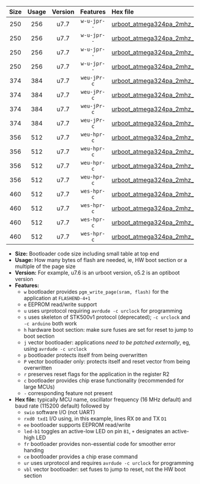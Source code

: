 |Size|Usage|Version|Features|Hex file|
|:-:|:-:|:-:|:-:|:--|
|250|256|u7.7|`w-u-jpr--`|[urboot_atmega324pa_2mhz_57600bps_swio_rxd0_txd1_led+b0_ur_vbl.hex](https://raw.githubusercontent.com/stefanrueger/urboot.hex/main/cores/mightycore/atmega324pa/fcpu_2mhz/57600_bps/urboot_atmega324pa_2mhz_57600bps_swio_rxd0_txd1_led+b0_ur_vbl.hex)|
|250|256|u7.7|`w-u-jpr--`|[urboot_atmega324pa_2mhz_57600bps_swio_rxd0_txd1_led+b7_ur_vbl.hex](https://raw.githubusercontent.com/stefanrueger/urboot.hex/main/cores/mightycore/atmega324pa/fcpu_2mhz/57600_bps/urboot_atmega324pa_2mhz_57600bps_swio_rxd0_txd1_led+b7_ur_vbl.hex)|
|250|256|u7.7|`w-u-jpr--`|[urboot_atmega324pa_2mhz_57600bps_swio_rxd2_txd3_led+b0_ur_vbl.hex](https://raw.githubusercontent.com/stefanrueger/urboot.hex/main/cores/mightycore/atmega324pa/fcpu_2mhz/57600_bps/urboot_atmega324pa_2mhz_57600bps_swio_rxd2_txd3_led+b0_ur_vbl.hex)|
|250|256|u7.7|`w-u-jpr--`|[urboot_atmega324pa_2mhz_57600bps_swio_rxd2_txd3_led+b7_ur_vbl.hex](https://raw.githubusercontent.com/stefanrueger/urboot.hex/main/cores/mightycore/atmega324pa/fcpu_2mhz/57600_bps/urboot_atmega324pa_2mhz_57600bps_swio_rxd2_txd3_led+b7_ur_vbl.hex)|
|374|384|u7.7|`weu-jPr-c`|[urboot_atmega324pa_2mhz_57600bps_swio_rxd0_txd1_ee_led+b0_fr_ce_ur_vbl.hex](https://raw.githubusercontent.com/stefanrueger/urboot.hex/main/cores/mightycore/atmega324pa/fcpu_2mhz/57600_bps/urboot_atmega324pa_2mhz_57600bps_swio_rxd0_txd1_ee_led+b0_fr_ce_ur_vbl.hex)|
|374|384|u7.7|`weu-jPr-c`|[urboot_atmega324pa_2mhz_57600bps_swio_rxd0_txd1_ee_led+b7_fr_ce_ur_vbl.hex](https://raw.githubusercontent.com/stefanrueger/urboot.hex/main/cores/mightycore/atmega324pa/fcpu_2mhz/57600_bps/urboot_atmega324pa_2mhz_57600bps_swio_rxd0_txd1_ee_led+b7_fr_ce_ur_vbl.hex)|
|374|384|u7.7|`weu-jPr-c`|[urboot_atmega324pa_2mhz_57600bps_swio_rxd2_txd3_ee_led+b0_fr_ce_ur_vbl.hex](https://raw.githubusercontent.com/stefanrueger/urboot.hex/main/cores/mightycore/atmega324pa/fcpu_2mhz/57600_bps/urboot_atmega324pa_2mhz_57600bps_swio_rxd2_txd3_ee_led+b0_fr_ce_ur_vbl.hex)|
|374|384|u7.7|`weu-jPr-c`|[urboot_atmega324pa_2mhz_57600bps_swio_rxd2_txd3_ee_led+b7_fr_ce_ur_vbl.hex](https://raw.githubusercontent.com/stefanrueger/urboot.hex/main/cores/mightycore/atmega324pa/fcpu_2mhz/57600_bps/urboot_atmega324pa_2mhz_57600bps_swio_rxd2_txd3_ee_led+b7_fr_ce_ur_vbl.hex)|
|356|512|u7.7|`weu-hpr-c`|[urboot_atmega324pa_2mhz_57600bps_swio_rxd0_txd1_ee_led+b0_fr_ce_ur.hex](https://raw.githubusercontent.com/stefanrueger/urboot.hex/main/cores/mightycore/atmega324pa/fcpu_2mhz/57600_bps/urboot_atmega324pa_2mhz_57600bps_swio_rxd0_txd1_ee_led+b0_fr_ce_ur.hex)|
|356|512|u7.7|`weu-hpr-c`|[urboot_atmega324pa_2mhz_57600bps_swio_rxd0_txd1_ee_led+b7_fr_ce_ur.hex](https://raw.githubusercontent.com/stefanrueger/urboot.hex/main/cores/mightycore/atmega324pa/fcpu_2mhz/57600_bps/urboot_atmega324pa_2mhz_57600bps_swio_rxd0_txd1_ee_led+b7_fr_ce_ur.hex)|
|356|512|u7.7|`weu-hpr-c`|[urboot_atmega324pa_2mhz_57600bps_swio_rxd2_txd3_ee_led+b0_fr_ce_ur.hex](https://raw.githubusercontent.com/stefanrueger/urboot.hex/main/cores/mightycore/atmega324pa/fcpu_2mhz/57600_bps/urboot_atmega324pa_2mhz_57600bps_swio_rxd2_txd3_ee_led+b0_fr_ce_ur.hex)|
|356|512|u7.7|`weu-hpr-c`|[urboot_atmega324pa_2mhz_57600bps_swio_rxd2_txd3_ee_led+b7_fr_ce_ur.hex](https://raw.githubusercontent.com/stefanrueger/urboot.hex/main/cores/mightycore/atmega324pa/fcpu_2mhz/57600_bps/urboot_atmega324pa_2mhz_57600bps_swio_rxd2_txd3_ee_led+b7_fr_ce_ur.hex)|
|460|512|u7.7|`wes-hpr-c`|[urboot_atmega324pa_2mhz_57600bps_swio_rxd0_txd1_ee_led+b0_fr_ce.hex](https://raw.githubusercontent.com/stefanrueger/urboot.hex/main/cores/mightycore/atmega324pa/fcpu_2mhz/57600_bps/urboot_atmega324pa_2mhz_57600bps_swio_rxd0_txd1_ee_led+b0_fr_ce.hex)|
|460|512|u7.7|`wes-hpr-c`|[urboot_atmega324pa_2mhz_57600bps_swio_rxd0_txd1_ee_led+b7_fr_ce.hex](https://raw.githubusercontent.com/stefanrueger/urboot.hex/main/cores/mightycore/atmega324pa/fcpu_2mhz/57600_bps/urboot_atmega324pa_2mhz_57600bps_swio_rxd0_txd1_ee_led+b7_fr_ce.hex)|
|460|512|u7.7|`wes-hpr-c`|[urboot_atmega324pa_2mhz_57600bps_swio_rxd2_txd3_ee_led+b0_fr_ce.hex](https://raw.githubusercontent.com/stefanrueger/urboot.hex/main/cores/mightycore/atmega324pa/fcpu_2mhz/57600_bps/urboot_atmega324pa_2mhz_57600bps_swio_rxd2_txd3_ee_led+b0_fr_ce.hex)|
|460|512|u7.7|`wes-hpr-c`|[urboot_atmega324pa_2mhz_57600bps_swio_rxd2_txd3_ee_led+b7_fr_ce.hex](https://raw.githubusercontent.com/stefanrueger/urboot.hex/main/cores/mightycore/atmega324pa/fcpu_2mhz/57600_bps/urboot_atmega324pa_2mhz_57600bps_swio_rxd2_txd3_ee_led+b7_fr_ce.hex)|

- **Size:** Bootloader code size including small table at top end
- **Usage:** How many bytes of flash are needed, ie, HW boot section or a multiple of the page size
- **Version:** For example, u7.6 is an urboot version, o5.2 is an optiboot version
- **Features:**
  + `w` bootloader provides `pgm_write_page(sram, flash)` for the application at `FLASHEND-4+1`
  + `e` EEPROM read/write support
  + `u` uses urprotocol requiring `avrdude -c urclock` for programming
  + `s` uses skeleton of STK500v1 protocol (deprecated); `-c urclock` and `-c arduino` both work
  + `h` hardware boot section: make sure fuses are set for reset to jump to boot section
  + `j` vector bootloader: applications *need to be patched externally*, eg, using `avrdude -c urclock`
  + `p` bootloader protects itself from being overwritten
  + `P` vector bootloader only: protects itself and reset vector from being overwritten
  + `r` preserves reset flags for the application in the register R2
  + `c` bootloader provides chip erase functionality (recommended for large MCUs)
  + `-` corresponding feature not present
- **Hex file:** typically MCU name, oscillator frequency (16 MHz default) and baud rate (115200 default) followed by
  + `swio` software I/O (not UART)
  + `rxd0 txd1` I/O using, in this example, lines RX `D0` and TX `D1`
  + `ee` bootloader supports EEPROM read/write
  + `led-b1` toggles an active-low LED on pin `B1`, `+` designates an active-high LED
  + `fr` bootloader provides non-essential code for smoother error handing
  + `ce` bootloader provides a chip erase command
  + `ur` uses urprotocol and requires `avrdude -c urclock` for programming
  + `vbl` vector bootloader: set fuses to jump to reset, not the HW boot section
